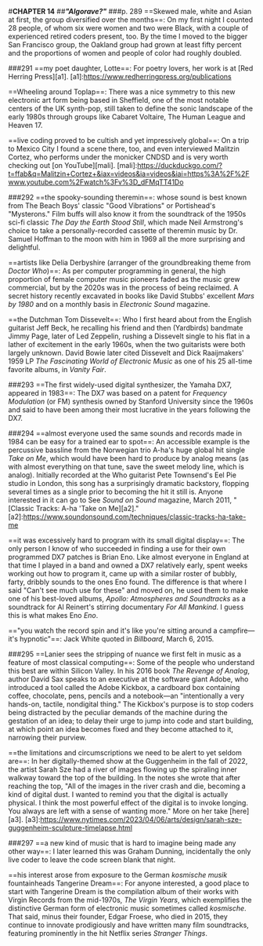 #**CHAPTER 14**
##***"Algorave?"***
###p. 289
==Skewed male, white and Asian at first, the group diversified
over the months==:
On my first night I counted 28 people, of whom six were women and two were Black, with a couple of experienced retired
coders present, too. By the time I moved to the bigger San Francisco
group, the Oakland group had grown at least fifty percent and the
proportions of women and people of color had roughly doubled.

###291
==my poet daughter, Lotte==:
For poetry lovers, her work is at [Red
Herring Press][a1].
[a1]:https://www.redherringpress.org/publications

==Wheeling around Toplap==:
There was a nice symmetry to this new
electronic art form being based in Sheffield, one of the most notable
centers of the UK synth-pop, still taken to define the sonic landscape
of the early 1980s through groups like Cabaret Voltaire, The Human
League and Heaven 17.

==live coding proved to be cultish and yet impressively global==:
On a trip to Mexico City I found a scene there, too, and even
interviewed Malitzin Cortez, who performs under the monicker CNDSD and
is very worth checking out [on YouTube][mali].
[mali]:https://duckduckgo.com/?t=ffab&q=Malitzin+Cortez+&iax=videos&ia=videos&iai=https%3A%2F%2Fwww.youtube.com%2Fwatch%3Fv%3D_dFMqTT41Do

###292
==the spooky-sounding theremin==:
whose sound is best known from The Beach Boys' classic "Good Vibrations" or Portishead's "Mysterons."
Film buffs will also know it from the soundtrack of the 1950s sci-fi
classic *The Day the Earth Stood Still*, which made Neil Armstrong's
choice to take a personally-recorded cassette of theremin music by Dr.
Samuel Hoffman to the moon with him in 1969 all the more surprising and
delightful.

==artists like Delia Derbyshire (arranger of the groundbreaking
theme from *Doctor Who*)==:
As per computer programming in general, the high proportion of female computer music pioneers faded as the music
grew commercial, but by the 2020s was in the process of being reclaimed.
A secret history recently excavated in books like David Stubbs'
excellent *Mars by 1980* and on a monthly basis in *Electronic Sound*
magazine.

==the Dutchman Tom Dissevelt==:
Who I first heard about from the English guitarist Jeff Beck, he recalling his friend and then
(Yardbirds) bandmate Jimmy Page, later of Led Zeppelin, rushing a
Dissevelt single to his flat in a lather of excitement in the early
1960s, when the two guitarists were both largely unknown. David Bowie
later cited Dissevelt and Dick Raaijmakers' 1959 LP *The Fascinating
World of Electronic Music* as one of his 25 all-time favorite albums, in
*Vanity Fair*.

###293
==The first widely-used digital synthesizer, the Yamaha DX7,
appeared in 1983==:
The DX7 was based on a patent for *Frequency
Modulation* (or FM) synthesis owned by Stanford University since the
1960s and said to have been among their most lucrative in the years
following the DX7.

###294
==almost everyone used the same sounds and records made in 1984
can be easy for a trained ear to spot==:
An accessible example is the percussive bassline from the Norwegian trio A-ha's huge global hit
single *Take on Me*, which would have been hard to produce by analog
means (as with almost everything on that tune, save the sweet melody
line, which is analog). Initially recorded at the Who guitarist Pete
Townsend's Eel Pie studio in London, this song has a surprisingly
dramatic backstory, flopping several times as a single prior to becoming
the hit it still is. Anyone interested in it can go to See *Sound on
Sound* magazine, March 2011, "[Classic Tracks: A-ha 'Take on Me][a2]."
[a2]:https://www.soundonsound.com/techniques/classic-tracks-ha-take-me

==it was excessively hard to program with its small digital
display==:
The only person I know of who succeeded in finding a use for
their own programmed DX7 patches is Brian Eno. Like almost everyone in
England at that time I played in a band and owned a DX7 relatively
early, spent weeks working out how to program it, came up with a similar
roster of bubbly, farty, dribbly sounds to the ones Eno found. The
difference is that where I said "Can't see much use for these" and
moved on, he used them to make one of his best-loved albums, *Apollo:
Atmospheres and Soundtracks* as a soundtrack for Al Reinert's stirring
documentary *For All Mankind*. I guess this is what makes Eno *Eno*.

=="you watch the record spin and it's like you're sitting around a campfire—it's hypnotic"==:
Jack White quoted in *Billboard*, March 6, 2015.

###295
==Lanier sees the stripping of nuance we first felt in music as a
feature of most classical computing==:
Some of the people who understand this best are within Silicon Valley. In his 2016 book *The Revenge of
Analog*, author David Sax speaks to an executive at the software giant
Adobe, who introduced a tool called the Adobe Kickbox, a cardboard box
containing coffee, chocolate, pens, pencils and a notebook—an
"intentionally a very hands-on, tactile, nondigital thing." The
Kickbox's purpose is to stop coders being distracted by the peculiar
demands of the machine during the gestation of an idea; to delay their
urge to jump into code and start building, at which point an idea
becomes fixed and they become attached to it, narrowing their purview.

==the limitations and circumscriptions we need to be alert to yet
seldom are==:
In her digitally-themed show at the Guggenheim in the fall
of 2022, the artist Sarah Sze had a river of images flowing up the
spiraling inner walkway toward the top of the building. In the notes she
wrote that after reaching the top, "All of the images in the river crash
and die, becoming a kind of digital dust. I wanted to remind you that
the digital is actually physical. I think the most powerful effect of
the digital is to invoke longing. You always are left with a sense of
wanting more." More on her take [here][a3].
[a3]:https://www.nytimes.com/2023/04/06/arts/design/sarah-sze-guggenheim-sculpture-timelapse.html

###297
==a new kind of music that is hard to imagine being made any
other way==:
I later learned this was Graham Dunning, incidentally the
only live coder to leave the code screen blank that night.

==his interest arose from exposure to the German *kosmische
musik* fountainheads Tangerine Dream==:
For anyone interested, a good place to start with Tangerine Dream is the compilation album of their
works with Virgin Records from the mid-1970s, *The Virgin Years*, which
exemplifies the distinctive German form of electronic music sometimes
called *kosmische*. That said, minus their founder, Edgar Froese, who
died in 2015, they continue to innovate prodigiously and have written
many film soundtracks, featuring prominently in the hit Netflix series
*Stranger Things*.
